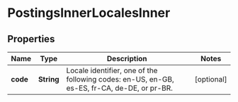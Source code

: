 

# PostingsInnerLocalesInner


## Properties

| Name | Type | Description | Notes |
|------------ | ------------- | ------------- | -------------|
|**code** | **String** | Locale identifier, one of the following codes: en-US, en-GB, es-ES, fr-CA, de-DE, or pr-BR.  |  [optional] |



